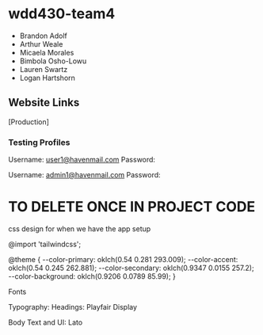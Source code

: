 # wdd430-team4

- Brandon Adolf
- Arthur Weale
- Micaela Morales
- Bimbola Osho-Lowu
- Lauren Swartz
- Logan Hartshorn

## Website Links

[Production]

### Testing Profiles

Username: user1@havenmail.com
Password:

Username: admin1@havenmail.com
Password:

# TO DELETE ONCE IN PROJECT CODE

css design for when we have the app setup

@import 'tailwindcss';

@theme {
--color-primary: oklch(0.54 0.281 293.009);
--color-accent: oklch(0.54 0.245 262.881);
--color-secondary: oklch(0.9347 0.0155 257.2);
--color-background: oklch(0.9206 0.0789 85.99);
}

Fonts

Typography: Headings: Playfair Display

Body Text and UI: Lato
